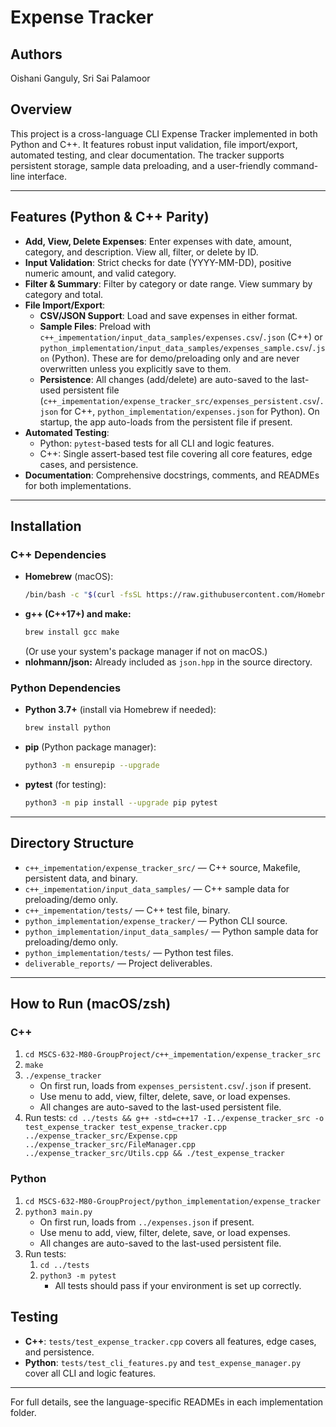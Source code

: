 # Expense Tracker

## Authors
Oishani Ganguly, Sri Sai Palamoor

## Overview
This project is a cross-language CLI Expense Tracker implemented in both Python and C++. It features robust input validation, file import/export, automated testing, and clear documentation. The tracker supports persistent storage, sample data preloading, and a user-friendly command-line interface.

---

## Features (Python & C++ Parity)
- **Add, View, Delete Expenses**: Enter expenses with date, amount, category, and description. View all, filter, or delete by ID.
- **Input Validation**: Strict checks for date (YYYY-MM-DD), positive numeric amount, and valid category.
- **Filter & Summary**: Filter by category or date range. View summary by category and total.
- **File Import/Export**:
  - **CSV/JSON Support**: Load and save expenses in either format.
  - **Sample Files**: Preload with `c++_impementation/input_data_samples/expenses.csv`/`.json` (C++) or `python_implementation/input_data_samples/expenses_sample.csv`/`.json` (Python). These are for demo/preloading only and are never overwritten unless you explicitly save to them.
  - **Persistence**: All changes (add/delete) are auto-saved to the last-used persistent file (`c++_impementation/expense_tracker_src/expenses_persistent.csv`/`.json` for C++, `python_implementation/expenses.json` for Python). On startup, the app auto-loads from the persistent file if present.
- **Automated Testing**:
  - Python: `pytest`-based tests for all CLI and logic features.
  - C++: Single assert-based test file covering all core features, edge cases, and persistence.
- **Documentation**: Comprehensive docstrings, comments, and READMEs for both implementations.

---

## Installation

### C++ Dependencies
- **Homebrew** (macOS):
  ```zsh
  /bin/bash -c "$(curl -fsSL https://raw.githubusercontent.com/Homebrew/install/HEAD/install.sh)"
  ```
- **g++ (C++17+) and make:**
  ```zsh
  brew install gcc make
  ```
  (Or use your system's package manager if not on macOS.)
- **nlohmann/json:** Already included as `json.hpp` in the source directory.

### Python Dependencies
- **Python 3.7+** (install via Homebrew if needed):
  ```zsh
  brew install python
  ```
- **pip** (Python package manager):
  ```zsh
  python3 -m ensurepip --upgrade
  ```
- **pytest** (for testing):
  ```zsh
  python3 -m pip install --upgrade pip pytest
  ```

---

## Directory Structure
- `c++_impementation/expense_tracker_src/` — C++ source, Makefile, persistent data, and binary.
- `c++_impementation/input_data_samples/` — C++ sample data for preloading/demo only.
- `c++_impementation/tests/` — C++ test file, binary.
- `python_implementation/expense_tracker/` — Python CLI source.
- `python_implementation/input_data_samples/` — Python sample data for preloading/demo only.
- `python_implementation/tests/` — Python test files.
- `deliverable_reports/` — Project deliverables.

---

## How to Run (macOS/zsh)
### C++
1. `cd MSCS-632-M80-GroupProject/c++_impementation/expense_tracker_src`
2. `make`
3. `./expense_tracker`
   - On first run, loads from `expenses_persistent.csv`/`.json` if present.
   - Use menu to add, view, filter, delete, save, or load expenses.
   - All changes are auto-saved to the last-used persistent file.
4. Run tests: `cd ../tests && g++ -std=c++17 -I../expense_tracker_src -o test_expense_tracker test_expense_tracker.cpp ../expense_tracker_src/Expense.cpp ../expense_tracker_src/FileManager.cpp ../expense_tracker_src/Utils.cpp && ./test_expense_tracker`

### Python
1. `cd MSCS-632-M80-GroupProject/python_implementation/expense_tracker`
2. `python3 main.py`
   - On first run, loads from `../expenses.json` if present.
   - Use menu to add, view, filter, delete, save, or load expenses.
   - All changes are auto-saved to the last-used persistent file.
3. Run tests:
   1. `cd ../tests`
   2. `python3 -m pytest`
      - All tests should pass if your environment is set up correctly.

## Testing
- **C++**: `tests/test_expense_tracker.cpp` covers all features, edge cases, and persistence.
- **Python**: `tests/test_cli_features.py` and `test_expense_manager.py` cover all CLI and logic features.

---

For full details, see the language-specific READMEs in each implementation folder.